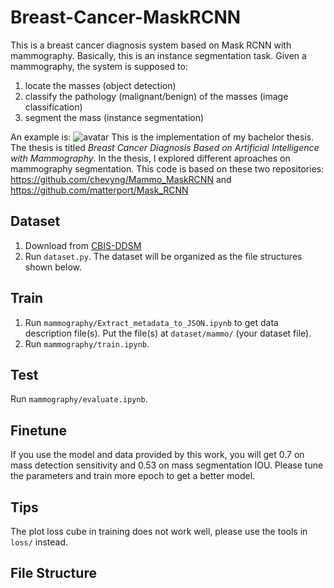 # Breast-Cancer-MaskRCNN
This is a breast cancer diagnosis system based on Mask RCNN with mammography. Basically, this is an instance segmentation task.
Given a mammography, the system is supposed to:
1. locate the masses (object detection)
2. classify the pathology (malignant/benign) of the masses (image classification)
3. segment the mass (instance segmentation)   
   
An example is: ![avatar](https://github.com/xDarkLemon/Breast-Cancer-MaskRCNN/blob/master/pic/1.png/w/240)
This is the implementation of my bachelor thesis. The thesis is titled *Breast Cancer Diagnosis Based on Artificial Intelligence with Mammography*.
In the thesis, I explored different aproaches on mammography segmentation. 
This code is based on these two repositories: https://github.com/chevyng/Mammo_MaskRCNN and https://github.com/matterport/Mask_RCNN

## Dataset
1. Download from [CBIS-DDSM](https://wiki.cancerimagingarchive.net/display/Public/CBIS-DDSM#7890e3c70fcf46819474c918d9817b1d)
2. Run `dataset.py`. The dataset will be organized as the file structures shown below.

## Train
1. Run `mammography/Extract_metadata_to_JSON.ipynb` to get data description file(s). Put the file(s) at `dataset/mammo/` (your dataset file).
2. Run `mammography/train.ipynb`.

## Test
Run `mammography/evaluate.ipynb`.

## Finetune
If you use the model and data provided by this work, you will get 0.7 on mass detection sensitivity and 0.53 on mass segmentation IOU.
Please tune the parameters and train more epoch to get a better model.

## Tips
The plot loss cube in training does not work well, please use the tools in `loss/` instead.

## File Structure